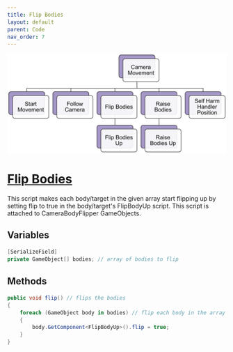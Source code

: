 ```yaml
---
title: Flip Bodies
layout: default
parent: Code
nav_order: 7
---
```


![](./CameraMovementHierarchy.png)
# [Flip Bodies](https://github.com/joshberger5/Temptare/blob/second/Assets/FlipBodies.cs)
This script makes each body/target in the given array start flipping up by setting flip to true in the body/target's FlipBodyUp script. This script is attached to CameraBodyFlipper GameObjects.

## Variables
```csharp
[SerializeField]
private GameObject[] bodies; // array of bodies to flip
```

## Methods
```csharp
public void flip() // flips the bodies
{
    foreach (GameObject body in bodies) // flip each body in the array
    {
        body.GetComponent<FlipBodyUp>().flip = true;
    }
}
```

